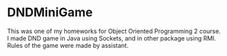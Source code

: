 # DNDMiniGame

This was one of my homeworks for Object Oriented Programming 2 course.
I made DND game in Java using Sockets, and in other package using RMI.
Rules of the game were made by assistant.
